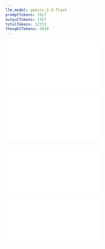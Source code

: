 ```yaml
---
llm_model: gemini-2.5-flash
promptTokens: 7617
outputTokens: 1157
totalTokens: 12713
thoughtTokens: 3939
---
```


![@](steps/_.3eb68380.md)

![@](steps/_.1a5d5480.md)

![@](steps/_.f95e71a4.md)

![@](steps/response.2084fdef.md)